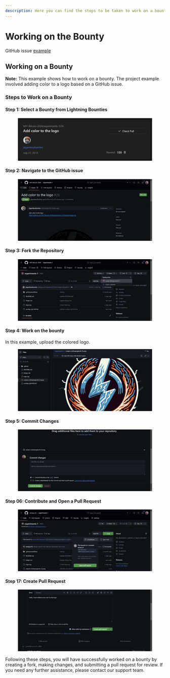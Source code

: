 ```yaml
---
description: Here you can find the steps to be taken to work on a bounty to get rewarded.
---
```


# Working on the Bounty

GitHub issue [example](https://github.com/MIT-Bitcoin-2024/experiments-1/issues/26)

## Working on a Bounty

**Note:** This example shows how to work on a bounty. The project example involved adding color to a logo based on a GitHub issue.

### Steps to Work on a Bounty

#### Step 1: Select a Bounty from Lightning Bounties

<figure><img src="../.gitbook/assets/image (19).png" alt=""><figcaption></figcaption></figure>

#### Step 2: Navigate to the GitHub issue

<figure><img src="../.gitbook/assets/image (20).png" alt=""><figcaption></figcaption></figure>

#### Step 3: Fork the Repository

<figure><img src="../.gitbook/assets/image (21).png" alt=""><figcaption></figcaption></figure>

#### Step 4: Work on the bounty

In this example, upload the colored logo.&#x20;

<figure><img src="../.gitbook/assets/image (22).png" alt=""><figcaption></figcaption></figure>

#### Step 5: Commit Changes

<figure><img src="../.gitbook/assets/image (23).png" alt=""><figcaption></figcaption></figure>

#### Step 06: Contribute and Open a Pull Request

<figure><img src="../.gitbook/assets/image (3) (1).png" alt=""><figcaption></figcaption></figure>

#### Step 17: Create Pull Request

<figure><img src="../.gitbook/assets/image (2) (1).png" alt=""><figcaption></figcaption></figure>

Following these steps, you will have successfully worked on a bounty by creating a fork, making changes, and submitting a pull request for review. If you need any further assistance, please contact our support team.
